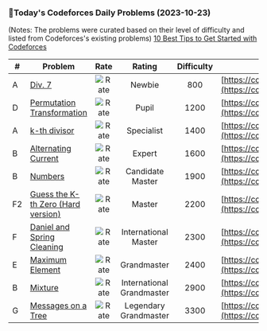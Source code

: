### 🌟Today's Codeforces Daily Problems (2023-10-23)
(Notes: The problems were curated based on their level of difficulty and listed from Codeforces's existing problems)
[10 Best Tips to Get Started with Codeforces](https://github.com/ika9810/Codeforces-Daily-Problems/blob/main/10%20Best%20Tips%20to%20Get%20Started%20with%20Codeforces.md)

| # | Problem | Rate| Rating | Difficulty | Contest |
|---| ----- | :--------: | :----------: | :----------: | ---------- |
|A|[Div. 7](https://codeforces.com/contest/1633/problem/A)|![Rate](https://img.shields.io/badge/Newbie-800-lightgrey)|Newbie|800|[https://codeforces.com/contest/1633](https://codeforces.com/contest/1633)|
|D|[Permutation Transformation](https://codeforces.com/contest/1490/problem/D)|![Rate](https://img.shields.io/badge/Pupil-1200-brightgreen)|Pupil|1200|[https://codeforces.com/contest/1490](https://codeforces.com/contest/1490)|
|A|[k-th divisor](https://codeforces.com/contest/762/problem/A)|![Rate](https://img.shields.io/badge/Specialist-1400-9cf)|Specialist|1400|[https://codeforces.com/contest/762](https://codeforces.com/contest/762)|
|B|[Alternating Current](https://codeforces.com/contest/343/problem/B)|![Rate](https://img.shields.io/badge/Expert-1600-blue)|Expert|1600|[https://codeforces.com/contest/343](https://codeforces.com/contest/343)|
|B|[Numbers](https://codeforces.com/contest/213/problem/B)|![Rate](https://img.shields.io/badge/Candidate%20Master-1900-blueviolet)|Candidate Master|1900|[https://codeforces.com/contest/213](https://codeforces.com/contest/213)|
|F2|[Guess the K-th Zero (Hard version)](https://codeforces.com/contest/1520/problem/F2)|![Rate](https://img.shields.io/badge/Master-2200-orange)|Master|2200|[https://codeforces.com/contest/1520](https://codeforces.com/contest/1520)|
|F|[Daniel and Spring Cleaning](https://codeforces.com/contest/1245/problem/F)|![Rate](https://img.shields.io/badge/International%20Master-2300-orange)|International Master|2300|[https://codeforces.com/contest/1245](https://codeforces.com/contest/1245)|
|E|[Maximum Element](https://codeforces.com/contest/886/problem/E)|![Rate](https://img.shields.io/badge/Grandmaster-2400-red)|Grandmaster|2400|[https://codeforces.com/contest/886](https://codeforces.com/contest/886)|
|B|[Mixture](https://codeforces.com/contest/1386/problem/B)|![Rate](https://img.shields.io/badge/International%20Grandmaster-2900-red)|International Grandmaster|2900|[https://codeforces.com/contest/1386](https://codeforces.com/contest/1386)|
|G|[Messages on a Tree](https://codeforces.com/contest/725/problem/G)|![Rate](https://img.shields.io/badge/Legendary%20Grandmaster-3300-red)|Legendary Grandmaster|3300|[https://codeforces.com/contest/725](https://codeforces.com/contest/725)|
